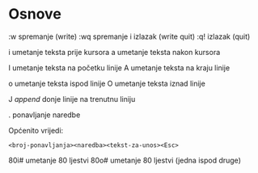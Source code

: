 # Osnove

:w      spremanje (write)
:wq     spremanje i izlazak (write quit)
:q!     izlazak (quit)

i       umetanje teksta prije kursora
a       umetanje teksta nakon kursora

I       umetanje teksta na početku linije
A       umetanje teksta na kraju linije

o       umetanje teksta ispod linije
O       umetanje teksta iznad linije

J       *append* donje linije na trenutnu liniju

.       ponavljanje naredbe

Općenito vrijedi:
```
<broj-ponavljanja><naredba><tekst-za-unos><Esc>
```

80i#<Esc>        umetanje 80 ljestvi
80o#<Esc>        umetanje 80 ljestvi (jedna ispod druge)      
